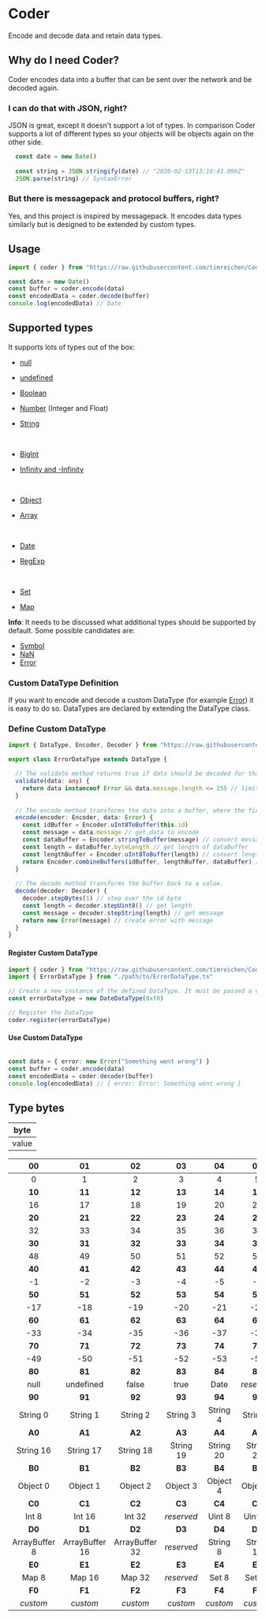 # Coder

Encode and decode data and retain data types.

## Why do I need Coder?

Coder encodes data into a buffer that can be sent over the network and be decoded again.


### I can do that with JSON, right?
JSON is great, except it doesn't support a lot of types. In comparison Coder supports a lot of different types so your objects will be objects again on the other side.

```js
  const date = new Date()
  
  const string = JSON.stringify(date) // "2020-02-13T13:16:43.096Z"
  JSON.parse(string) // SyntaxError

```

### But there is messagepack and protocol buffers, right?
Yes, and this project is inspired by messagepack. It encodes data types similarly but is designed to be extended by custom types.

## Usage
```typescript
import { coder } from "https://raw.githubusercontent.com/timreichen/Coder/master/mod.ts"

const date = new Date()
const buffer = coder.encode(data)
const encodedData = coder.decode(buffer)
console.log(encodedData) // Date
```

## Supported types

It supports lots of types out of the box:

* [null](https://developer.mozilla.org/en-US/docs/Web/JavaScript/Reference/Global_Objects/null)
* [undefined](https://developer.mozilla.org/en-US/docs/Glossary/undefined)
* [Boolean](https://developer.mozilla.org/en-US/docs/Web/JavaScript/Reference/Global_Objects/Boolean)
* [Number](https://developer.mozilla.org/en-US/docs/Web/JavaScript/Reference/Global_Objects/Number) (Integer and Float)
* [String](https://developer.mozilla.org/en-US/docs/Web/JavaScript/Reference/Global_Objects/String)

  <br>

* [BigInt](https://developer.mozilla.org/en-US/docs/Web/JavaScript/Reference/Global_Objects/BigInt)
* [Infinity and -Infinity](https://developer.mozilla.org/en-US/docs/Web/JavaScript/Reference/Global_Objects/Infinity)

  <br>

* [Object](https://developer.mozilla.org/en-US/docs/Web/JavaScript/Reference/Global_Objects/Object)
* [Array](https://developer.mozilla.org/en-US/docs/Web/JavaScript/Reference/Global_Objects/Array)

  <br>

* [Date](https://developer.mozilla.org/en-US/docs/Web/JavaScript/Reference/Global_Objects/Date)
* [RegExp](https://developer.mozilla.org/en-US/docs/Web/JavaScript/Reference/Global_Objects/RegExp)

  <br>

* [Set](https://developer.mozilla.org/en-US/docs/Web/JavaScript/Reference/Global_Objects/Set)
* [Map](https://developer.mozilla.org/en-US/docs/Web/JavaScript/Reference/Global_Objects/Map)

**Info**: It needs to be discussed what additional types should be supported by default.
Some possible candidates are:
* [Symbol](https://developer.mozilla.org/en-US/docs/Web/JavaScript/Reference/Global_Objects/Symbol)
* [NaN](https://developer.mozilla.org/en-US/docs/Web/JavaScript/Reference/Global_Objects/NaN)
* [Error](https://developer.mozilla.org/en-US/docs/Web/JavaScript/Reference/Global_Objects/Error)

### Custom DataType Definition
If you want to encode and decode a custom DataType (for example [Error](https://developer.mozilla.org/en-US/docs/Web/JavaScript/Reference/Global_Objects/Error)) it  is easy to do so.
DataTypes are declared by extending the DataType class.

### Define Custom DataType

```typescript
import { DataType, Encoder, Decoder } from "https://raw.githubusercontent.com/timreichen/Coder/master/mod.ts"

export class ErrorDataType extends DataType {

  // The validate method returns true if data should be decoded for that type.
  validate(data: any) {
    return data instanceof Error && data.message.length <= 255 // limit message length to 255
  }
  
  // The encode method transforms the data into a buffer, where the first byte must be the type of the DataType.
  encode(encoder: Encoder, data: Error) {
    const idBuffer = Encoder.uInt8ToBuffer(this.id)
    const message = data.message // get data to encode
    const dataBuffer = Encoder.stringToBuffer(message) // convert message to buffer
    const length = dataBuffer.byteLength // get length of dataBuffer
    const lengthBuffer = Encoder.uInt8ToBuffer(length) // convert length to buffer
    return Encoder.combineBuffers(idBuffer, lengthBuffer, dataBuffer) // create a buffer where the first byte must be the type id byte
  }
  
  // The decode method transforms the buffer back to a value.
  decode(decoder: Decoder) {
    decoder.stepBytes(1) // step over the id byte
    const length = decoder.stepUint8() // get length
    const message = decoder.stepString(length) // get message
    return new Error(message) // create error with message
  }
}

```

#### Register Custom DataType
```typescript
import { coder } from "https://raw.githubusercontent.com/timreichen/Coder/master/mod.ts"
import { ErrorDataType } from "./path/to/ErrorDataType.ts"

// Create a new instance of the defined DataType. It must be passed a valid type id. Custom types use bytes from 0xf0 to 0xff.
const errorDataType = new DateDataType(0xf0)

// Register the DataType
coder.register(errorDataType)

```

#### Use Custom DataType
```typescript

const data = { error: new Error("Something went wrong") }
const buffer = coder.encode(data)
const encodedData = coder.decoder(buffer)
console.log(encodedData) // { error: Error: Something went wrong }

```

## Type bytes
**byte**|
:-----:|
value|

**00**|**01**|**02**|**03**|**04**|**05**|**06**|**07**|**08**|**09**|**0A**|**0B**|**0C**|**0D**|**0E**|**0F**
:-----:|:-----:|:-----:|:-----:|:-----:|:-----:|:-----:|:-----:|:-----:|:-----:|:-----:|:-----:|:-----:|:-----:|:-----:|:-----:
0|1|2|3|4|5|6|7|8|9|10|11|12|13|14|15
**10**|**11**|**12**|**13**|**14**|**15**|**16**|**17**|**18**|**19**|**1A**|**1B**|**1C**|**1D**|**1E**|**1F**
16|17|18|19|20|21|22|23|24|25|26|27|28|29|30|31
**20**|**21**|**22**|**23**|**24**|**25**|**26**|**27**|**28**|**29**|**2A**|**2B**|**2C**|**2D**|**2E**|**2F**
32|33|34|35|36|37|38|39|40|41|42|43|44|45|46|47
**30**|**31**|**32**|**33**|**34**|**35**|**36**|**37**|**38**|**39**|**3A**|**3B**|**3C**|**3D**|**3E**|**3F**
48|49|50|51|52|53|54|55|56|57|58|59|60|61|62|63
**40**|**41**|**42**|**43**|**44**|**45**|**46**|**47**|**48**|**49**|**4A**|**4B**|**4C**|**4D**|**4E**|**4F**
-1|-2|-3|-4|-5|-6|-7|-8|-9|-10|-11|-12|-13|-14|-15|-16
**50**|**51**|**52**|**53**|**54**|**55**|**56**|**57**|**58**|**59**|**5A**|**5B**|**5C**|**5D**|**5E**|**5F**
-17|-18|-19|-20|-21|-22|-23|-24|-25|-26|-27|-28|-29|-30|-31|-32
**60**|**61**|**62**|**63**|**64**|**65**|**66**|**67**|**68**|**69**|**6A**|**6B**|**6C**|**6D**|**6E**|**6F**
-33|-34|-35|-36|-37|-38|-39|-40|-41|-42|-43|-44|-45|-46|-47|-48
**70**|**71**|**72**|**73**|**74**|**75**|**76**|**77**|**78**|**79**|**7A**|**7B**|**7C**|**7D**|**7E**|**7F**
-49|-50|-51|-52|-53|-54|-55|-56|-57|-58|-59|-60|-61|-62|-63|-64
**80**|**81**|**82**|**83**|**84**|**85**|**86**|**87**|**88**|**89**|**8A**|**8B**|**8C**|**8D**|**8E**|**8F**
null|undefined|false|true|Date|_reserved_|_reserved_|_reserved_|RegExp|_reserved_|_reserved_|_reserved_|_reserved_|_reserved_|Infinity|-Infinity
**90**|**91**|**92**|**93**|**94**|**95**|**96**|**97**|**98**|**99**|**9A**|**9B**|**9C**|**9D**|**9E**|**9F**
String 0|String 1|String 2|String 3|String 4|String 5|String 6|String 7|String 8|String 9|String 10|String 11|String 12|String 13|String 14|String 15
**A0**|**A1**|**A2**|**A3**|**A4**|**A5**|**A6**|**A7**|**A8**|**A9**|**AA**|**AB**|**AC**|**AD**|**AE**|**AF**
String 16|String 17|String 18|String 19|String 20|String 21|String 22|String 23|String 24|String 25|String 26|String 27|String 28|String 29|String 30|String 31
**B0**|**B1**|**B2**|**B3**|**B4**|**B5**|**B6**|**B7**|**B8**|**B9**|**BA**|**BB**|**BC**|**BD**|**BE**|**BF**
Object 0|Object 1|Object 2|Object 3|Object 4|Object 5|Object 6|Object 7|Array 0|Array 1|Array 2|Array 3|Array 4|Array 5|Array 6|Array 7
**C0**|**C1**|**C2**|**C3**|**C4**|**C5**|**C6**|**C7**|**C8**|**C9**|**CA**|**CB**|**CC**|**CD**|**CE**|**CF**
Int 8 |Int 16|Int 32 |_reserved_|Uint 8|Uint 16|Uint 32|_reserved_|BigInt|_reserved_|Float 32|Float 64|_reserved_|_reserved_|_reserved_| _reserved_
**D0**|**D1**|**D2**|**D3**|**D4**|**D5**|**D6**|**D7**|**D8**|**D9**|**DA**|**DB**|**DC**|**DD**|**DE**|**DF**
ArrayBuffer 8|ArrayBuffer 16|ArrayBuffer 32|_reserved_|String 8|String 16|String 32|_reserved_|Object 8|Object 16|Object 32|_reserved_|Array 8|Array 16|Array 32| _reserved_
**E0**|**E1**|**E2**|**E3**|**E4**|**E5**|**E6**|**E7**|**E8**|**E9**|**EA**|**EB**|**EC**|**ED**|**EE**|**EF**
Map 8|Map 16|Map 32|_reserved_|Set 8|Set 16|Set 32|_reserved_|_reserved_|_reserved_|_reserved_|_reserved_|_reserved_|_reserved_|_reserved_| _reserved_
**F0**|**F1**|**F2**|**F3**|**F4**|**F5**|**F6**|**F7**|**F8**|**F9**|**FA**|**FB**|**FC**|**FD**|**FE**|**FF**
| _custom_ | _custom_| _custom_| _custom_| _custom_| _custom_| _custom_| _custom_| _custom_| _custom_| _custom_| _custom_| _custom_| _custom_|  _custom_| _custom_
